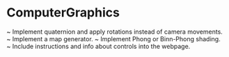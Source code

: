 # ComputerGraphics
~ Implement quaternion and apply rotations instead of camera movements.
~ Implement a map generator.
~ Implement Phong or Binn-Phong shading.
~ Include instructions and info about controls into the webpage.
